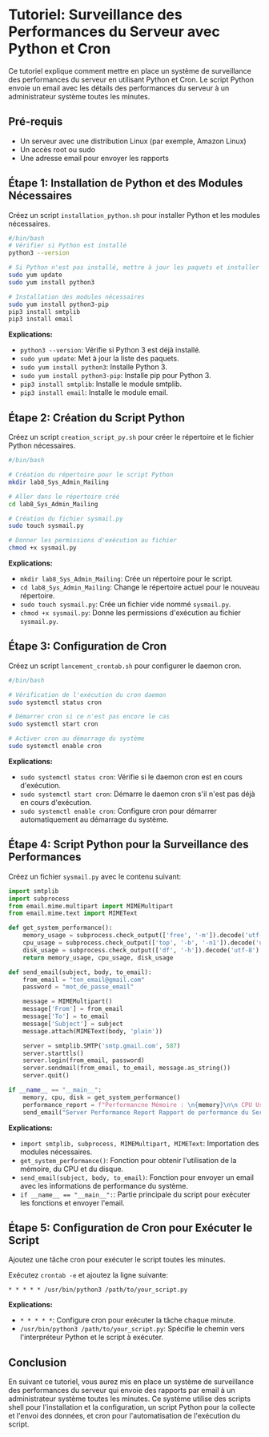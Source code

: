 # Tutoriel: Surveillance des Performances du Serveur avec Python et Cron

Ce tutoriel explique comment mettre en place un système de surveillance des performances du serveur en utilisant Python et Cron. Le script Python envoie un email avec les détails des performances du serveur à un administrateur système toutes les minutes.

## Pré-requis

- Un serveur avec une distribution Linux (par exemple, Amazon Linux)
- Un accès root ou sudo
- Une adresse email pour envoyer les rapports

## Étape 1: Installation de Python et des Modules Nécessaires

Créez un script `installation_python.sh` pour installer Python et les modules nécessaires.

```bash
#/bin/bash
# Vérifier si Python est installé
python3 --version

# Si Python n'est pas installé, mettre à jour les paquets et installer Python
sudo yum update
sudo yum install python3

# Installation des modules nécessaires
sudo yum install python3-pip
pip3 install smtplib
pip3 install email
```

**Explications:**

- `python3 --version`: Vérifie si Python 3 est déjà installé.
- `sudo yum update`: Met à jour la liste des paquets.
- `sudo yum install python3`: Installe Python 3.
- `sudo yum install python3-pip`: Installe pip pour Python 3.
- `pip3 install smtplib`: Installe le module smtplib.
- `pip3 install email`: Installe le module email.

## Étape 2: Création du Script Python

Créez un script `creation_script_py.sh` pour créer le répertoire et le fichier Python nécessaires.

```bash
#/bin/bash

# Création du répertoire pour le script Python
mkdir lab8_Sys_Admin_Mailing

# Aller dans le répertoire créé
cd lab8_Sys_Admin_Mailing

# Création du fichier sysmail.py
sudo touch sysmail.py

# Donner les permissions d'exécution au fichier
chmod +x sysmail.py
```

**Explications:**

- `mkdir lab8_Sys_Admin_Mailing`: Crée un répertoire pour le script.
- `cd lab8_Sys_Admin_Mailing`: Change le répertoire actuel pour le nouveau répertoire.
- `sudo touch sysmail.py`: Crée un fichier vide nommé `sysmail.py`.
- `chmod +x sysmail.py`: Donne les permissions d'exécution au fichier `sysmail.py`.

## Étape 3: Configuration de Cron

Créez un script `lancement_crontab.sh` pour configurer le daemon cron.

```bash
#/bin/bash

# Vérification de l'exécution du cron daemon
sudo systemctl status cron

# Démarrer cron si ce n'est pas encore le cas
sudo systemctl start cron

# Activer cron au démarrage du système
sudo systemctl enable cron
```

**Explications:**

- `sudo systemctl status cron`: Vérifie si le daemon cron est en cours d'exécution.
- `sudo systemctl start cron`: Démarre le daemon cron s'il n'est pas déjà en cours d'exécution.
- `sudo systemctl enable cron`: Configure cron pour démarrer automatiquement au démarrage du système.

## Étape 4: Script Python pour la Surveillance des Performances

Créez un fichier `sysmail.py` avec le contenu suivant:

```python
import smtplib
import subprocess
from email.mime.multipart import MIMEMultipart
from email.mime.text import MIMEText

def get_system_performance():
    memory_usage = subprocess.check_output(['free', '-m']).decode('utf-8')
    cpu_usage = subprocess.check_output(['top', '-b', '-n1']).decode('utf-8').split('\n')[2]
    disk_usage = subprocess.check_output(['df', '-h']).decode('utf-8')
    return memory_usage, cpu_usage, disk_usage

def send_email(subject, body, to_email):
    from_email = "ton_email@gmail.com"
    password = "mot_de_passe_email"

    message = MIMEMultipart()
    message['From'] = from_email
    message['To'] = to_email
    message['Subject'] = subject
    message.attach(MIMEText(body, 'plain'))

    server = smtplib.SMTP('smtp.gmail.com', 587)
    server.starttls()
    server.login(from_email, password)
    server.sendmail(from_email, to_email, message.as_string())
    server.quit()

if __name__ == "__main__":
    memory, cpu, disk = get_system_performance()
    performance_report = f"Performancne Mémoire : \n{memory}\n\n CPU Usage : \n{cpu} %\n\n Disk Usage : \n{disk}"
    send_email("Server Performance Report Rapport de performance du Server (CPU)", performance_report, "destinataire@example.com")
```

**Explications:**

- `import smtplib, subprocess, MIMEMultipart, MIMEText`: Importation des modules nécessaires.
- `get_system_performance()`: Fonction pour obtenir l'utilisation de la mémoire, du CPU et du disque.
- `send_email(subject, body, to_email)`: Fonction pour envoyer un email avec les informations de performance du système.
- `if __name__ == "__main__":`: Partie principale du script pour exécuter les fonctions et envoyer l'email.

## Étape 5: Configuration de Cron pour Exécuter le Script

Ajoutez une tâche cron pour exécuter le script toutes les minutes.

Exécutez `crontab -e` et ajoutez la ligne suivante:

```
* * * * * /usr/bin/python3 /path/to/your_script.py
```

**Explications:**

- `* * * * *`: Configure cron pour exécuter la tâche chaque minute.
- `/usr/bin/python3 /path/to/your_script.py`: Spécifie le chemin vers l'interpréteur Python et le script à exécuter.

## Conclusion

En suivant ce tutoriel, vous aurez mis en place un système de surveillance des performances du serveur qui envoie des rapports par email à un administrateur système toutes les minutes. Ce système utilise des scripts shell pour l'installation et la configuration, un script Python pour la collecte et l'envoi des données, et cron pour l'automatisation de l'exécution du script.